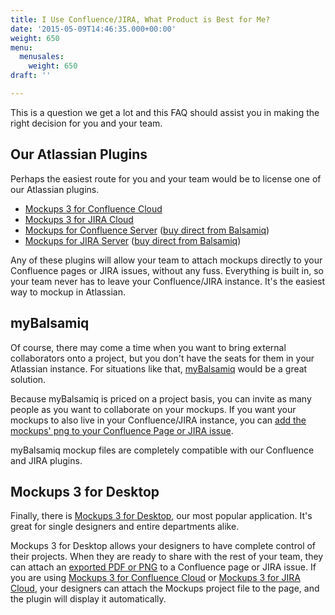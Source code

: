 ```yaml
---
title: I Use Confluence/JIRA, What Product is Best for Me?
date: '2015-05-09T14:46:35.000+00:00'
weight: 650
menu:
  menusales:
    weight: 650
draft: ''

---
```


This is a question we get a lot and this FAQ should assist you in making the right decision for you and your team.

## Our Atlassian Plugins

Perhaps the easiest route for you and your team would be to license one of our Atlassian plugins.

* [Mockups 3 for Confluence Cloud](https://marketplace.atlassian.com/plugins/com.balsamiq.mockups.confluence/cloud/overview)
* [Mockups 3 for JIRA Cloud](https://marketplace.atlassian.com/plugins/com.balsamiq.mockups.jira/cloud/overview)
* [Mockups for Confluence Server](https://marketplace.atlassian.com/plugins/com.balsamiq.confluence.plugins.mockups) ([buy direct from Balsamiq](https://balsamiq.com/buy/#j))
* [Mockups for JIRA Server](https://marketplace.atlassian.com/plugins/com.balsamiq.jira.plugins.mockups) ([buy direct from Balsamiq](https://balsamiq.com/buy/#j))

Any of these plugins will allow your team to attach mockups directly to your Confluence pages or JIRA issues, without any fuss. Everything is built in, so your team never has to leave your Confluence/JIRA instance. It's the easiest way to mockup in Atlassian.

## myBalsamiq

Of course, there may come a time when you want to bring external collaborators onto a project, but you don't have the seats for them in your Atlassian instance. For situations like that, [myBalsamiq](https://balsamiq.com/products/mockups/mybalsamiq/) would be a great solution.

Because myBalsamiq is priced on a project basis, you can invite as many people as you want to collaborate on your mockups. If you want your mockups to also live in your Confluence/JIRA instance, you can [add the mockups' png to your Confluence Page or JIRA issue](https://support.balsamiq.com/mybalsamiq/mybandatlassian/).

myBalsamiq mockup files are completely compatible with our Confluence and JIRA plugins.

## Mockups 3 for Desktop

Finally, there is [Mockups 3 for Desktop](https://balsamiq.com/products/mockups/), our most popular application. It's great for single designers and entire departments alike.

Mockups 3 for Desktop allows your designers to have complete control of their projects. When they are ready to share with the rest of your team, they can attach an [exported PDF or PNG](https://docs.balsamiq.com/desktop/exporting/) to a Confluence page or JIRA issue. If you are using [Mockups 3 for Confluence Cloud](https://marketplace.atlassian.com/plugins/com.balsamiq.mockups.confluence/cloud/overview) or [Mockups 3 for JIRA Cloud](https://marketplace.atlassian.com/plugins/com.balsamiq.mockups.jira/cloud/overview), your designers can attach the Mockups project file to the page, and the plugin will display it automatically.
